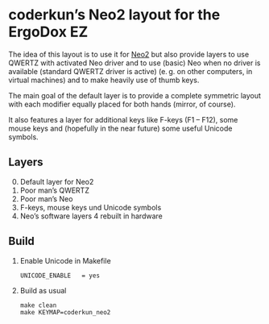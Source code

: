 # coderkun’s Neo2 layout for the ErgoDox EZ

The idea of this layout is to use it for [Neo2](http://www.neo-layout.org) but also provide layers to use QWERTZ with activated Neo driver and to use (basic) Neo when no driver is available (standard QWERTZ driver is active) (e. g. on other computers, in virtual machines) and to make heavily use of thumb keys.

The main goal of the default layer is to provide a complete symmetric layout with each modifier equally placed for both hands (mirror, of course).

It also features a layer for additional keys like F-keys (F1 – F12), some mouse keys and (hopefully in the near future) some useful Unicode symbols.


## Layers

0. Default layer for Neo2
1. Poor man’s QWERTZ
2. Poor man’s Neo
3. F-keys, mouse keys und Unicode symbols
4. Neo’s software layers 4 rebuilt in hardware


## Build

1. Enable Unicode in Makefile

    ```
    UNICODE_ENABLE   = yes
    ```
2. Build as usual

    ```
    make clean
    make KEYMAP=coderkun_neo2
    ```
